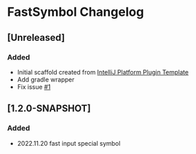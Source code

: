 <!-- Keep a Changelog guide -> https://keepachangelog.com -->

# FastSymbol Changelog

## [Unreleased]
### Added
- Initial scaffold created from [IntelliJ Platform Plugin Template](https://github.com/JetBrains/intellij-platform-plugin-template)
- Add gradle wrapper
- Fix issue [#1](https://github.com/pageqiu/FastSymbol/issues/1)

## [1.2.0-SNAPSHOT]
### Added
- 2022.11.20 fast input special symbol